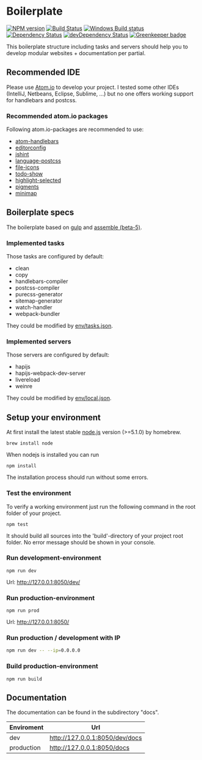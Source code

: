 # Boilerplate

[![NPM version](https://badge.fury.io/gh/GrabarzUndPartner%2gp-boilerplate.svg)](https://badge.fury.io/gh/GrabarzUndPartner%2gp-boilerplate)
[![Build Status](https://img.shields.io/travis/GrabarzUndPartner/gp-boilerplate.svg?style=flat&label=Linux%20build)](https://travis-ci.org/GrabarzUndPartner/gp-boilerplate)
[![Windows Build status](https://img.shields.io/appveyor/ci/GrabarzUndPartner/gp-boilerplate.svg?style=flat&label=Windows%20build)](https://ci.appveyor.com/project/GrabarzUndPartner/gp-boilerplate)
[![Dependency Status](https://img.shields.io/david/GrabarzUndPartner/gp-boilerplate.svg?style=flat)](https://david-dm.org/GrabarzUndPartner/gp-boilerplate)
[![devDependency Status](https://img.shields.io/david/dev/GrabarzUndPartner/gp-boilerplate.svg?style=flat)](https://david-dm.org/GrabarzUndPartner/gp-boilerplate#info=devDependencies) [![Greenkeeper badge](https://badges.greenkeeper.io/GrabarzUndPartner/gp-boilerplate.svg)](https://greenkeeper.io/)

This boilerplate structure including tasks and servers should help you to develop modular websites + documentation per partial.

## Recommended IDE

Please use [Atom.io](https://atom.io/) to develop your project.
I tested some other IDEs (IntelliJ, Netbeans, Eclipse, Sublime, ...) but no one offers working support for handlebars and postcss.

### Recommended atom.io packages

Following atom.io-packages are recommended to use:

- [atom-handlebars](https://atom.io/packages/atom-handlebars)
- [editorconfig](https://atom.io/packages/editorconfig)
- [jshint](https://atom.io/packages/jshint)
- [language-postcss](https://atom.io/packages/language-postcss)
- [file-icons](https://atom.io/packages/file-icons)
- [todo-show](https://atom.io/packages/todo-show)
- [highlight-selected](https://atom.io/packages/highlight-selected)
- [pigments](https://atom.io/packages/pigments)
- [minimap](https://atom.io/packages/minimap)

## Boilerplate specs

The boilerplate based on [gulp](https://github.com/gulpjs/gulp) and [assemble (beta-5)](https://github.com/assemble/assemble).

### Implemented tasks

Those tasks are configured by default:

- clean
- copy
- handlebars-compiler
- postcss-compiler
- purecss-generator
- sitemap-generator
- watch-handler
- webpack-bundler

They could be modified by [env/tasks.json](./env/tasks.json).

### Implemented servers

Those servers are configured by default:

- hapijs
- hapijs-webpack-dev-server
- livereload
- weinre

They could be modified by [env/local.json](./env/local.json).

## Setup your environment

At first install the latest stable [node.js](https://nodejs.org/en/) version (>=5.1.0) by homebrew.

```
brew install node
```

When nodejs is installed you can run

```
npm install
```

The installation process should run without some errors.

### Test the environment

To verify a working environment just run the following command in the root folder of your project.

```
npm test
```

It should build all sources into the 'build'-directory of your project root folder. No error message should be shown in your console.

### Run development-environment

```
npm run dev
```

Url: http://127.0.0.1:8050/dev/

### Run production-environment

```
npm run prod
```

Url: http://127.0.0.1:8050/

### Run production / development with IP

```bash
npm run dev -- --ip=0.0.0.0
```

### Build production-environment

```
npm run build
```

## Documentation

The documentation can be found in the subdirectory "docs".

| Enviroment | Url                            |
| ---------- | ------------------------------ |
| dev        | http://127.0.0.1:8050/dev/docs |
| production | http://127.0.0.1:8050/docs     |





